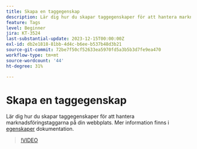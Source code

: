 ```yaml
---
title: Skapa en taggegenskap
description: Lär dig hur du skapar taggegenskaper för att hantera marknadsföringstaggarna på din webbplats.
feature: Tags
level: Beginner
jira: KT-3524
last-substantial-update: 2023-12-15T00:00:00Z
exl-id: db2e1818-81bb-4d4c-b6ee-b537b48d3b21
source-git-commit: 72be7f50cf52633ea5970fd5a3b5b3d7fe9ea470
workflow-type: tm+mt
source-wordcount: '44'
ht-degree: 31%

---
```


# Skapa en taggegenskap

Lär dig hur du skapar taggegenskaper för att hantera marknadsföringstaggarna på din webbplats. Mer information finns i [egenskaper](https://experienceleague.adobe.com/docs/experience-platform/tags/admin/companies-and-properties.html) dokumentation.

>[!VIDEO](https://video.tv.adobe.com/v/28727/?learn=on)

